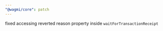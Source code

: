 ```yaml
---
"@wagmi/core": patch
---
```


fixed accessing reverted reason property inside `waitForTransactionReceipt`
